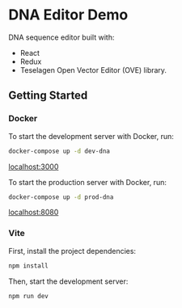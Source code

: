 # DNA Editor Demo

DNA sequence editor built with:

-   React
-   Redux
-   Teselagen Open Vector Editor (OVE) library.

## Getting Started

### Docker

To start the development server with Docker, run:

```sh
docker-compose up -d dev-dna
```

[localhost:3000](http://localhost:3000/)

To start the production server with Docker, run:

```sh
docker-compose up -d prod-dna
```

[localhost:8080](http://localhost:8080/)

### Vite

First, install the project dependencies:

```sh
npm install
```

Then, start the development server:

```sh
npm run dev
```
